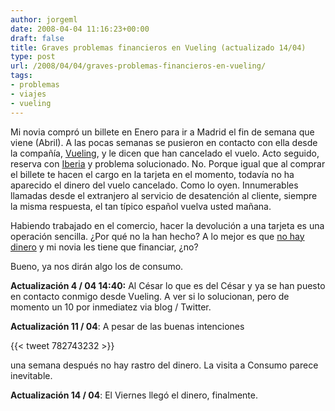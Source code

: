 ```yaml
---
author: jorgeml
date: 2008-04-04 11:16:23+00:00
draft: false
title: Graves problemas financieros en Vueling (actualizado 14/04)
type: post
url: /2008/04/04/graves-problemas-financieros-en-vueling/
tags:
- problemas
- viajes
- vueling
---
```


Mi novia compró un billete en Enero para ir a Madrid el fin de semana que viene (Abril). A las pocas semanas se pusieron en contacto con ella desde la compañía, [Vueling](http://www.vueling.es), y le dicen que han cancelado el vuelo. Acto seguido, reserva con [Iberia](http://www.iberia.es) y problema solucionado. No. Porque igual que al comprar el billete te hacen el cargo en la tarjeta en el momento, todavía no ha aparecido el dinero del vuelo cancelado. Como lo oyen. Innumerables llamadas desde el extranjero al servicio de desatención al cliente, siempre la misma respuesta, el tan típico español vuelva usted mañana.

Habiendo trabajado en el comercio, hacer la devolución a una tarjeta es una operación sencilla. ¿Por qué no la han hecho? A lo mejor es que [no hay dinero](http://www.cincodias.com/mercados/cotizacion/valor/VUELING-AIRLINES-56160) y mi novia les tiene que financiar, ¿no?

Bueno, ya nos dirán algo los de consumo.

**Actualización 4 / 04 14:40:** Al César lo que es del César y ya se han puesto en contacto conmigo desde Vueling. A ver si lo solucionan, pero de momento un 10 por inmediatez via blog / Twitter.

**Actualización 11 / 04**: A pesar de las buenas intenciones

{{< tweet 782743232 >}}

una semana después no hay rastro del dinero. La visita a Consumo parece inevitable.

**Actualización 14 / 04**: El Viernes llegó el dinero, finalmente.
